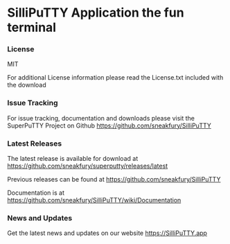 # SilliPuTTY Application the fun terminal

### License
MIT

For additional License information please read the License.txt included with the download

### Issue Tracking
For issue tracking, documentation and downloads please visit the SuperPuTTY Project on Github
https://github.com/sneakfury/SilliPuTTY

### Latest Releases
The latest release is available for download at https://github.com/sneakfury/superputty/releases/latest

Previous releases can be found at https://github.com/sneakfury/SilliPuTTY

Documentation is at https://github.com/sneakfury/SilliPuTTY/wiki/Documentation

### News and Updates
Get the latest news and updates on our website https://SilliPuTTY.app
